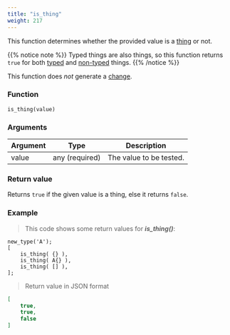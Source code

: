 ```yaml
---
title: "is_thing"
weight: 217
---
```


This function determines whether the provided value is a [thing](../../data-types/thing) or not.

{{% notice note %}}
Typed things are also things, so this function returns `true` for both [typed](../../overview/type) and [non-typed](../../data-types/thing) things.
{{% /notice %}}

This function does *not* generate a [change](../../overview/changes).

### Function

`is_thing(value)`

### Arguments

Argument | Type | Description
-------- | ---- | -----------
value | any (required) | The value to be tested.

### Return value

Returns `true` if the given value is a thing, else it returns `false`.

### Example

> This code shows some return values for ***is_thing()***:

```thingsdb,json_response
new_type('A');
[
    is_thing( {} ),
    is_thing( A{} ),
    is_thing( [] ),
];
```

> Return value in JSON format

```json
[
    true,
    true,
    false
]
```
